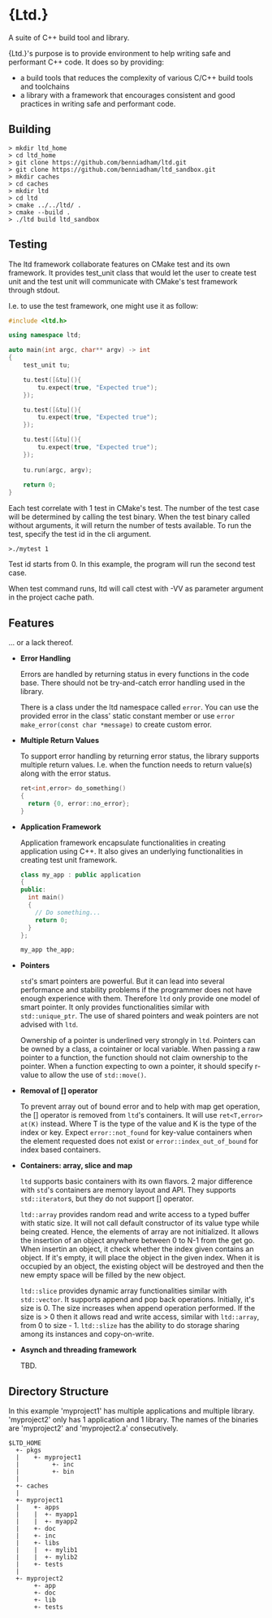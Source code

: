 # {Ltd.}
A suite of C++ build tool and library.

{Ltd.}'s purpose is to provide environment to help writing safe and performant
C++ code. It does so by providing:
- a build tools that reduces the complexity of various C/C++ build tools and 
  toolchains 
- a library with a framework that encourages consistent and good practices in 
  writing safe and performant code.
  
## Building

```
> mkdir ltd_home
> cd ltd_home
> git clone https://github.com/benniadham/ltd.git
> git clone https://github.com/benniadham/ltd_sandbox.git
> mkdir caches
> cd caches
> mkdir ltd
> cd ltd
> cmake ../../ltd/ .
> cmake --build .
> ./ltd build ltd_sandbox
```

## Testing
The ltd framework collaborate features on CMake test and its own framework. 
It provides test_unit class that would let the user to create test unit and 
the test unit will communicate with CMake's test framework through stdout.

I.e. to use the test framework, one might use it as follow:

```C++
#include <ltd.h>

using namespace ltd;

auto main(int argc, char** argv) -> int 
{
    test_unit tu;

    tu.test([&tu](){
        tu.expect(true, "Expected true");
    });

    tu.test([&tu](){
        tu.expect(true, "Expected true");
    });

    tu.test([&tu](){
        tu.expect(true, "Expected true");
    });
    
    tu.run(argc, argv);
    
    return 0;
}
```

Each test correlate with 1 test in CMake's test. The number of the test case 
will be determined by calling the test binary. When the test binary called without
arguments, it will return the number of tests available. To run the test, specify
the test id in the cli argument.

```
>./mytest 1
```

Test id starts from 0. In this example, the program will run the second test case.

When test command runs, ltd will call ctest with -VV as parameter argument in 
the project cache path.

## Features

... or a lack thereof.

- **Error Handling**
  
  Errors are handled by returning status in every functions in the code base. There 
  should not be try-and-catch error handling used in the library.
  
  There is a class under the ltd namespace called `error`. You can use the provided
  error in the class' static constant member or use `error make_error(const char *message)`
  to create custom error.
  
- **Multiple Return Values**

  To support error handling by returning error status, the library supports multiple 
  return values. I.e. when the function needs to return value(s) along with the error 
  status.
  
  ```c++
  ret<int,error> do_something() 
  {
    return {0, error::no_error};
  }
  ```

- **Application Framework**

  Application framework encapsulate functionalities in creating application using C++.
  It also gives an underlying functionalities in creating test unit framework.
  
  ```C++
  class my_app : public application
  {
  public:
    int main()
    {
      // Do something...
      return 0;
    }
  };
  
  my_app the_app;
  
  ```

- **Pointers**

  `std`'s smart pointers are powerful. But it can lead into several performance and
  stability problems if the programmer does not have enough experience with them. 
  Therefore `ltd` only provide one model of smart pointer. It only provides functionalities 
  similar with `std::unique_ptr`. The use of shared pointers and weak pointers are 
  not advised with `ltd`.

  Ownership of a pointer is underlined very strongly in `ltd`. Pointers can be owned 
  by a class, a cointainer or local variable. When passing a raw pointer to a function, 
  the function should not claim ownership to the pointer. When a function expecting 
  to own a pointer, it should specify r-value to allow the use of `std::move()`.

- **Removal of [] operator**

  To prevent array out of bound error and to help with map get operation, the [] operator
  is removed from `ltd`'s containers. It will use `ret<T,error> at(K)` instead. Where T
  is the type of the value and K is the type of the index or key. Expect `error::not_found` 
  for key-value containers when the element requested does not exist or `error::index_out_of_bound`
  for index based containers.

- **Containers: array, slice and map**

  `ltd` supports basic containers with its own flavors. 2 major difference with `std`'s 
  containers are memory layout and API. They supports `std::iterator`s, but they do 
  not support [] operator.

  `ltd::array` provides random read and write access to a typed buffer with static size.
  It will not call default constructor of its value type while being created. Hence, 
  the elements of array are not initialized. It allows the insertion of an object anywhere
  between 0 to N-1 from the get go. When insertin an object, it check whether the index
  given contains an object. If it's empty, it will place the object in the given index. 
  When it is occupied by an object, the existing object will be destroyed and then the 
  new empty space will be filled by the new object.

  `ltd::slice` provides dynamic array functionalities similar with `std::vector`. It 
  supports append and pop back operations. Initially, it's size is 0. The size increases 
  when append operation performed. If the size is > 0 then it allows read and write 
  access, similar with `ltd::array`, from 0 to size - 1. `ltd::slize` has the ability
  to do storage sharing among its instances and copy-on-write.

- **Asynch and threading framework**

  TBD.
  
## Directory Structure

In this example 'myproject1' has multiple applications and multiple library. 'myproject2' only
has 1 application and 1 library. The names of the binaries are 'myproject2' and 'myproject2.a'
consecutively.

```
$LTD_HOME
  +- pkgs
  |    +- myproject1
  |         +- inc
  |         +- bin
  |
  +- caches
  |
  +- myproject1
  |    +- apps
  |    |  +- myapp1
  |    |  +- myapp2
  |    +- doc
  |    +- inc
  |    +- libs
  |    |  +- mylib1
  |    |  +- mylib2
  |    +- tests
  |
  +- myproject2
       +- app
       +- doc
       +- lib
       +- tests
```
